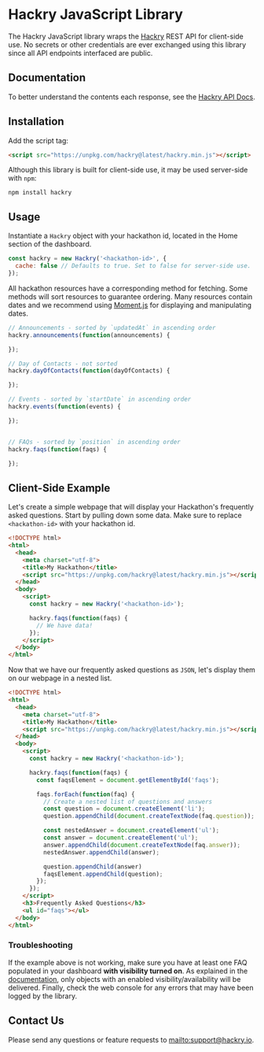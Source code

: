 # Hackry JavaScript Library

The Hackry JavaScript library wraps the [Hackry](https://hackry.io) REST API
for client-side use. No secrets or other credentials are ever exchanged using
this library since all API endpoints interfaced are public.

## Documentation

To better understand the contents each response, see the
[Hackry API Docs](https://hackry.io/docs).

## Installation

Add the script tag:
```html
<script src="https://unpkg.com/hackry@latest/hackry.min.js"></script>
```

Although this library is built for client-side use, it may be used server-side
with `npm`:
```
npm install hackry
```

## Usage

Instantiate a `Hackry` object with your hackathon id, located in the Home
section of the dashboard.
```js
const hackry = new Hackry('<hackathon-id>', {
  cache: false // Defaults to true. Set to false for server-side use.
});
```

All hackathon resources have a corresponding method for fetching. Some methods
will sort resources to guarantee ordering. Many resources contain dates and we
recommend using [Moment.js](http://momentjs.com) for displaying and manipulating
dates.

```js
// Announcements - sorted by `updatedAt` in ascending order
hackry.announcements(function(announcements) {

});

// Day of Contacts - not sorted
hackry.dayOfContacts(function(dayOfContacts) {

});

// Events - sorted by `startDate` in ascending order
hackry.events(function(events) {

});


// FAQs - sorted by `position` in ascending order
hackry.faqs(function(faqs) {

});
```

## Client-Side Example

Let's create a simple webpage that will display your Hackathon's frequently
asked questions. Start by pulling down some data. Make sure to replace
`<hackathon-id>` with your hackathon id.

```html
<!DOCTYPE html>
<html>
  <head>
    <meta charset="utf-8">
    <title>My Hackathon</title>
    <script src="https://unpkg.com/hackry@latest/hackry.min.js"></script>
  </head>
  <body>
    <script>
      const hackry = new Hackry('<hackathon-id>');

      hackry.faqs(function(faqs) {
        // We have data!
      });
    </script>
  </body>
</html>
```

Now that we have our frequently asked questions as `JSON`, let's display them on our
webpage in a nested list.

```html
<!DOCTYPE html>
<html>
  <head>
    <meta charset="utf-8">
    <title>My Hackathon</title>
    <script src="https://unpkg.com/hackry@latest/hackry.min.js"></script>
  </head>
  <body>
    <script>
      const hackry = new Hackry('<hackathon-id>');

      hackry.faqs(function(faqs) {
        const faqsElement = document.getElementById('faqs');

        faqs.forEach(function(faq) {
          // Create a nested list of questions and answers
          const question = document.createElement('li');
          question.appendChild(document.createTextNode(faq.question));

          const nestedAnswer = document.createElement('ul');
          const answer = document.createElement('ul');
          answer.appendChild(document.createTextNode(faq.answer));
          nestedAnswer.appendChild(answer);

          question.appendChild(answer)
          faqsElement.appendChild(question);
        });
      });
    </script>
    <h3>Frequently Asked Questions</h3>
    <ul id="faqs"></ul>
  </body>
</html>
```

### Troubleshooting

If the example above is not working, make sure you have at least one FAQ
populated in your dashboard __with visibility turned on__. As explained in the
[documentation](https://hackry.io/docs), only objects with an enabled
visibility/availability will be delivered. Finally, check the web console for
any errors that may have been logged by the library.

## Contact Us

Please send any questions or feature requests to <mailto:support@hackry.io>.
